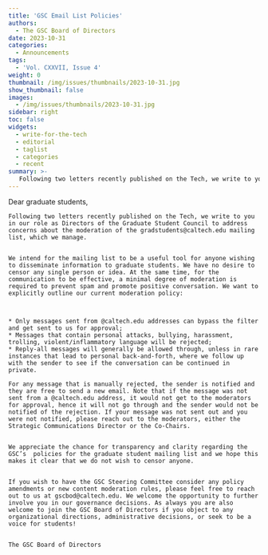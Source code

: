 ```yaml
---
title: 'GSC Email List Policies'
authors:
  - The GSC Board of Directors
date: 2023-10-31
categories:
  - Announcements
tags:
  - 'Vol. CXXVII, Issue 4'
weight: 0
thumbnail: /img/issues/thumbnails/2023-10-31.jpg
show_thumbnail: false
images:
  - /img/issues/thumbnails/2023-10-31.jpg
sidebar: right
toc: false
widgets:
  - write-for-the-tech
  - editorial
  - taglist
  - categories
  - recent
summary: >-
   Following two letters recently published on the Tech, we write to you in our role as Directors of the Graduate Student Council to address concerns about the moderation of the gradstudents@caltech.edu mailing list, which we manage.
---
```

 Dear graduate students,


    Following two letters recently published on the Tech, we write to you in our role as Directors of the Graduate Student Council to address concerns about the moderation of the gradstudents@caltech.edu mailing list, which we manage.


    We intend for the mailing list to be a useful tool for anyone wishing to disseminate information to graduate students. We have no desire to censor any single person or idea. At the same time, for the communication to be effective, a minimal degree of moderation is required to prevent spam and promote positive conversation. We want to explicitly outline our current moderation policy:



    * Only messages sent from @caltech.edu addresses can bypass the filter and get sent to us for approval;
    * Messages that contain personal attacks, bullying, harassment, trolling, violent/inflammatory language will be rejected;
    * Reply-all messages will generally be allowed through, unless in rare instances that lead to personal back-and-forth, where we follow up with the sender to see if the conversation can be continued in private. 

    For any message that is manually rejected, the sender is notified and they are free to send a new email. Note that if the message was not sent from a @caltech.edu address, it would not get to the moderators for approval, hence it will not go through and the sender would not be notified of the rejection. If your message was not sent out and you were not notified, please reach out to the moderators, either the Strategic Communications Director or the Co-Chairs.


    We appreciate the chance for transparency and clarity regarding the GSC’s  policies for the graduate student mailing list and we hope this makes it clear that we do not wish to censor anyone.


    If you wish to have the GSC Steering Committee consider any policy amendments or new content moderation rules, please feel free to reach out to us at gscbod@caltech.edu. We welcome the opportunity to further involve you in our governance decisions. As always you are also welcome to join the GSC Board of Directors if you object to any organizational directions, administrative decisions, or seek to be a voice for students! 


    The GSC Board of Directors
